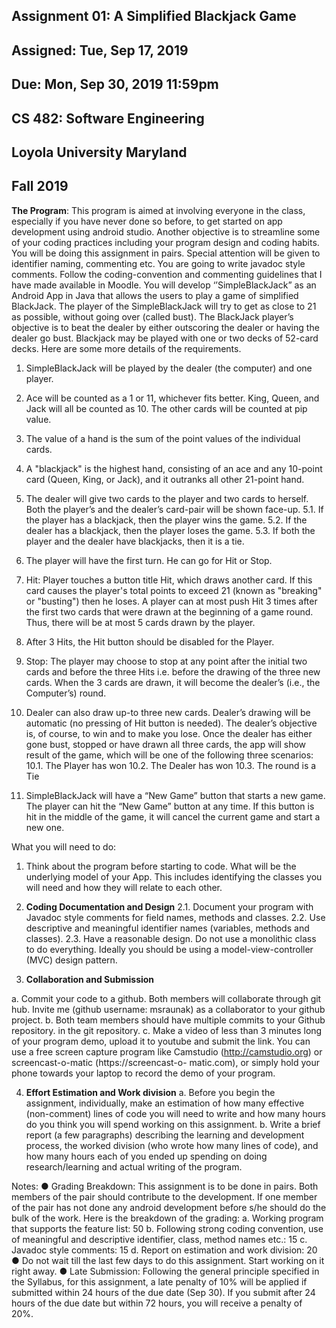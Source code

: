 ## Assignment 01: A Simplified Blackjack Game
## Assigned: Tue, Sep 17, 2019
## Due: Mon, Sep 30, 2019 11:59pm

## CS 482: Software Engineering
## Loyola University Maryland
## Fall 2019

__The Program__: This program is aimed at involving everyone in the class, especially if you have never
done so before, to get started on app development using android studio. Another objective is to
streamline some of your coding practices including your program design and coding habits. You will
be doing this assignment in pairs. Special attention will be given to identifier naming, commenting etc.
You are going to write javadoc style comments. Follow the coding-convention and commenting
guidelines that I have made available in Moodle.
You will develop ‘’SimpleBlackJack” as an Android App in Java that allows the users to play a game
of simplified BlackJack. The player of the SimpleBlackJack will try to get as close to 21 as possible,
without going over (called bust). The BlackJack player’s objective is to beat the dealer by either
outscoring the dealer or having the dealer go bust. Blackjack may be played with one or two decks of
52-card decks. Here are some more details of the requirements.
1. SimpleBlackJack will be played by the dealer (the computer) and one player.
2. Ace will be counted as a 1 or 11, whichever fits better. King, Queen, and Jack will all be
counted as 10. The other cards will be counted at pip value.
3. The value of a hand is the sum of the point values of the individual cards.
4. A &quot;blackjack&quot; is the highest hand, consisting of an ace and any 10-point card (Queen, King,
or Jack), and it outranks all other 21-point hand.
5. The dealer will give two cards to the player and two cards to herself. Both the player’s and
the dealer’s card-pair will be shown face-up.
5.1. If the player has a blackjack, then the player wins the game.
5.2. If the dealer has a blackjack, then the player loses the game.
5.3. If both the player and the dealer have blackjacks, then it is a tie.

6. The player will have the first turn. He can go for Hit or Stop.
7. Hit: Player touches a button title Hit, which draws another card. If this card causes the
player&#39;s total points to exceed 21 (known as &quot;breaking&quot; or &quot;busting&quot;) then he loses. A
player can at most push Hit 3 times after the first two cards that were drawn at the
beginning of a game round. Thus, there will be at most 5 cards drawn by the player.
8. After 3 Hits, the Hit button should be disabled for the Player.
9. Stop: The player may choose to stop at any point after the initial two cards and before the
three Hits i.e. before the drawing of the three new cards. When the 3 cards are drawn, it
will become the dealer’s (i.e., the Computer’s) round.
10. Dealer can also draw up-to three new cards. Dealer’s drawing will be automatic (no
pressing of Hit button is needed). The dealer’s objective is, of course, to win and to make
you lose. Once the dealer has either gone bust, stopped or have drawn all three cards, the
app will show result of the game, which will be one of the following three scenarios:
10.1. The Player has won
10.2. The Dealer has won
10.3. The round is a Tie

11. SimpleBlackJack will have a “New Game” button that starts a new game. The player can hit
the “New Game” button at any time. If this button is hit in the middle of the game, it will
cancel the current game and start a new one.

What you will need to do:
1. Think about the program before starting to code. What will be the underlying model of your
App. This includes identifying the classes you will need and how they will relate to each other.
2. __Coding Documentation and Design__
2.1. Document your program with Javadoc style comments for field names, methods and
classes.
2.2. Use descriptive and meaningful identifier names (variables, methods and classes).
2.3. Have a reasonable design. Do not use a monolithic class to do everything. Ideally you
should be using a model-view-controller (MVC) design pattern.

3. __Collaboration and Submission__

 a. Commit your code to a github. Both members will collaborate through git hub. Invite
me (github username: msraunak) as a collaborator to your github project.
 b. Both team members should have multiple commits to your Github repository. in the
git repository.
 c. Make a video of less than 3 minutes long of your program demo, upload it to
youtube and submit the link. You can use a free screen capture program like
Camstudio (http://camstudio.org) or screencast-o-matic (https://screencast-o-
matic.com), or simply hold your phone towards your laptop to record the demo of
your program.

4. __Effort Estimation and Work division__
a. Before you begin the assignment, individually, make an estimation of how many
effective (non-comment) lines of code you will need to write and how many hours do
you think you will spend working on this assignment.
b. Write a brief report (a few paragraphs) describing the learning and development
process, the worked division (who wrote how many lines of code), and how many
hours each of you ended up spending on doing research/learning and actual writing
of the program.

Notes:
● Grading Breakdown: This assignment is to be done in pairs. Both members of the pair
should contribute to the development. If one member of the pair has not done any android
development before s/he should do the bulk of the work. Here is the breakdown of the
grading:
a. Working program that supports the feature list: 50
b. Following strong coding convention, use of meaningful
and descriptive identifier, class, method names etc.: 15
c. Javadoc style comments: 15
d. Report on estimation and work division: 20
● Do not wait till the last few days to do this assignment. Start working on it right away.
● Late Submission: Following the general principle specified in the Syllabus, for this assignment,
a late penalty of 10% will be applied if submitted within 24 hours of the due date (Sep 30). If
you submit after 24 hours of the due date but within 72 hours, you will receive a penalty of
20%.
